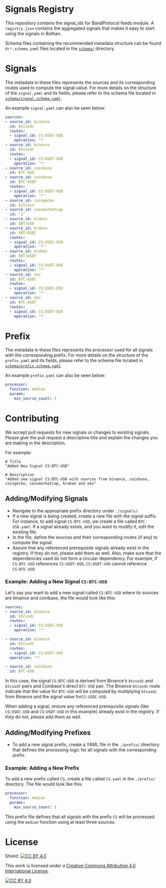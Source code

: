 # Signals Registry

This repository contains the signal_ids for BandProtocol feeds module.
A `registry.json` contains the aggregated signals that makes it easy to start using the signals in Bothan.

Schema files containing the recommended metadata structure can be found in `*.schema.yaml` files located in
the [`schema/`](/schema) directory.

# Signals

The metadata in these files represents the sources and its corresponding routes used to compute the signal value. For
more details on the structure of the `signal.yaml` and its fields, please refer to the schema file located in
[`schema/signal.schema.yaml`](/schema/signal.schema.yaml).

An example `signal.yaml` can also be seen below:

```yaml
sources:
- source_id: binance
  id: btcusdc
  routes:
  - signal_id: CS:USDC-USD
    operation: '*'
- source_id: binance
  id: btcusdt
  routes:
  - signal_id: CS:USDT-USD
    operation: '*'
- source_id: coinbase
  id: BTC-USD
- source_id: coinbase
  id: BTC-USDT
  routes:
  - signal_id: CS:USDT-USD
    operation: '*'
- source_id: coingecko
  id: bitcoin
- source_id: coinmarketcap
  id: '1'
- source_id: kraken
  id: XBT/USD
- source_id: kraken
  id: XBT/USDC
  routes:
  - signal_id: CS:USDC-USD
    operation: '*'
- source_id: kraken
  id: XBT/USDT
  routes:
  - signal_id: CS:USDT-USD
    operation: '*'
- source_id: okx
  id: BTC-USDC
  routes:
  - signal_id: CS:USDC-USD
    operation: '*'
- source_id: okx
  id: BTC-USDT
  routes:
  - signal_id: CS:USDT-USD
    operation: '*'
```

# Prefix

The metadata in these files represents the processor used for all signals with the corresponding prefix. For more
details
on the structure of the `prefix.yaml` and its fields, please refer to the schema file located in
[`schema/prefix.schema.yaml`](/schema/prefix.schema.yaml).

An example `prefix.yaml` can also be seen below:

```yaml
processor:
  function: median
  params:
    min_source_count: 3
```

# Contributing

We accept pull requests for new signals or changes to existing signals. Please give the pull request a descriptive title
and explain the changes you are making in the description.

For example:

```
# Title 
"Added New Signal CS:BTC-USD"

# Description 
"Added new signal CS:BTC-USD with sources from binance, coinbase, coingecko, coinmarketcap, kraken and okx"
```

## Adding/Modifying Signals

- Navigate to the appropriate prefix directory under `./signals/`.
- If a new signal is being created, create a new file with the signal suffix. For instance, to add signal `CS:BTC-USD`,
  we create a file
  called `BTC-USD.yaml`. If a signal already exists, and you want to modify it, edit the existing file.
- In the file, define the sources and their corresponding routes (if any) to compute the signal.
- Assure that any referenced prerequisite signals already exist in the registry. If they do not, please add them as
  well. Also, make sure that the dependencies used do not form a circular dependency. For example, if `CS:BTC-USD`
  references `CS:USDT-USD`, `CS:USDT-USD` cannot reference `CS:BTC-USD`

### Example: Adding a New Signal `CS:BTC-USD`

Let's say you want to add a new signal called `CS:BTC-USD` where its sources are binance and coinbase, the file would
look like this:

```yaml
sources:
- source_id: binance
  id: btcusdc
  routes:
  - signal_id: CS:USDC-USD
    operation: '*'

- source_id: binance
  id: btcusdt
  routes:
  - signal_id: CS:USDT-USD
  operation: '*'

- source_id: coinbase
  id: BTC-USD
```

In this case, the signal `CS:BTC-USD` is derived from Binance's `btcusdc` and `btcusdt` pairs and Coinbase's
direct `BTC-USD` pair. The Binance `btcusdc` route indicate that the value for `BTC-USD` will be computed by
multiplying `btcusdc` from Binance and the signal value for`CS:USDC-USD`.

When adding a signal, ensure any referenced prerequisite signals (like `CS:USDC-USD` and `CS:USDT-USD` in this example)
already exist in the registry. If they do not, please add them as well.

## Adding/Modifying Prefixes

- To add a new signal prefix, create a YAML file in the `./prefix/` directory that defines the processing logic for all
  signals with the corresponding prefix.

### Example: Adding a New Prefix

To add a new prefix called `CS`, create a file called `CS.yaml` in the `./prefix/` directory.
The file would look like this:

```yaml
processor:
  function: median
  params:
    min_source_count: 3
```

This prefix file defines that all signals with the prefix `CS` will be processed using the `median` function using at
least three sources.

# License

Shield: [![CC BY 4.0][cc-by-shield]][cc-by]

This work is licensed under a
[Creative Commons Attribution 4.0 International License][cc-by].

[![CC BY 4.0][cc-by-image]][cc-by]

[cc-by]: http://creativecommons.org/licenses/by/4.0/

[cc-by-image]: https://i.creativecommons.org/l/by/4.0/88x31.png

[cc-by-shield]: https://img.shields.io/badge/License-CC%20BY%204.0-lightgrey.svg
